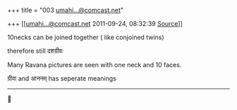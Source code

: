 +++
title = "003 umahi...@comcast.net"

+++
[[umahi...@comcast.net	2011-09-24, 08:32:39 [Source](https://groups.google.com/g/samskrita/c/0d1Tlm5tYFU)]]



10necks can be joined together ( like conjoined twins)

therefore still दशग्रीवः

Many Ravana pictures are seen with one neck and 10 faces.

ग्रीवा and आननम् has seperate meanings

  
  


------------------------------------------------------------------------



